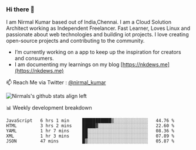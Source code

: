 ### Hi there 👋

 I am Nirmal Kumar based out of India,Chennai. I am a Cloud Solution Architect working as Independent Freelancer. Fast Learner, Loves Linux and passionate about web technologies and building iot projects. I love creating open-source projects and contributing to the community.

- I’m currently working on a app to keep up the inspiration for creators and consumers.
- I am documenting my learnings on my blog [https://nkdews.me](https://nkdews.me)

📫 Reach Me via  Twitter : [@nirmal_kumar](https://twitter.com/nirmal_kumar)

![Nirmals's github stats align left](https://github-readme-stats.vercel.app/api?username=nk-gears&show_icons=true)


📊 Weekly development breakdown

<!--START_SECTION:waka-->
```text
JavaScript   6 hrs 1 min     ███████████▒░░░░░░░░░░░░░   44.76 % 
HTML         3 hrs 2 mins    █████▓░░░░░░░░░░░░░░░░░░░   22.60 % 
YAML         1 hr 7 mins     ██░░░░░░░░░░░░░░░░░░░░░░░   08.36 % 
XML          1 hr 3 mins     ██░░░░░░░░░░░░░░░░░░░░░░░   07.89 % 
JSON         47 mins         █▒░░░░░░░░░░░░░░░░░░░░░░░   05.87 % 
```
<!--END_SECTION:waka-->


